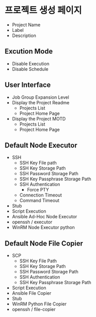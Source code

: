 # 프로젝트 생성 페이지

* Project Name
* Label
* Description



## Excution Mode

* Disable Execution
* Disable Schedule




## User Interface

* Job Group Expansion Level
* Display the Project Readme
  * Projects List
  * Project Home Page
* Display the Project MOTD
  * Projects List
  * Project Home Page



## Default Node Executor

* SSH
  * SSH Key File path
  * SSH Key Storage Path
  * SSH Password Storage Path
  * SSH Key Passphrase Storage Path
  * SSH Authentication
    * Force PTY
  * Connection Timeout
  * Command Timeout
* Stub
* Script Execution
* Ansible Ad-Hoc Node Executor
* openssh / executor
* WinRM Node Executor python



## Default Node File Copier

* SCP
  * SSH Key File Path
  * SSH Key Storage Path
  * SSH Password Storage Path
  * SSH Authentication
  * SSH Key Passphrase Storage Path
* Script Execution
* Ansible File Copier
* Stub
* WinRM Python File Copier
* openssh / file-copier